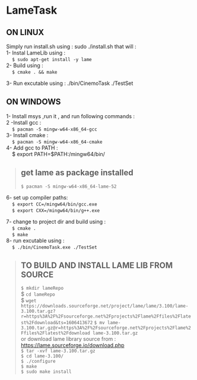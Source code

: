 # LameTask

## ON LINUX ##
Simply run install.sh using : sudo ./install.sh that will : <br/>
1- Instal LameLib using : <br/>
&nbsp;&nbsp;&nbsp;&nbsp;`$ sudo apt-get install -y lame `<br/>
2- Build using : <br/>
&nbsp;&nbsp;&nbsp;&nbsp;`$ cmake . && make` <br/>

3- Run excutable using : ./bin/CinemoTask ./TestSet

## ON WINDOWS ##
1- Install msys ,run it , and run following commands :<br/>
2 -Install gcc : <br/>
&nbsp;&nbsp;&nbsp;&nbsp;`$ pacman -S mingw-w64-x86_64-gcc `<br/>
3- Install cmake : <br/>
&nbsp;&nbsp;&nbsp;&nbsp;`$ pacman -S mingw-w64-x86_64-cmake `<br/>
4- Add gcc to PATH : <br/>
&nbsp;&nbsp;&nbsp;&nbsp;$ export PATH=$PATH:/mingw64/bin/ <br/>

> ## get lame as package installed <br/>
>  `$ pacman -S mingw-w64-x86_64-lame-52 `<br/>

6- set up compiler paths: <br/>
&nbsp;&nbsp;&nbsp;&nbsp;`$ export CC=/mingw64/bin/gcc.exe` <br/>
&nbsp;&nbsp;&nbsp;&nbsp;`$ export CXX=/mingw64/bin/g++.exe` <br/>

7- change to project dir and build using : <br/>
&nbsp;&nbsp;&nbsp;&nbsp;`$ cmake .` <br/>
&nbsp;&nbsp;&nbsp;&nbsp;`$ make `<br/>
8- run excutable using : <br/>
&nbsp;&nbsp;&nbsp;&nbsp;`$ ./bin/CinemoTask.exe ./TestSet`<br/>

> ## TO BUILD AND INSTALL LAME LIB FROM SOURCE 
>`$ mkdir lameRepo `<br/>
$ `cd lameRepo`<br/>
$ `wget https://downloads.sourceforge.net/project/lame/lame/3.100/lame-3.100.tar.gz?r=https%3A%2F%2Fsourceforge.net%2Fprojects%2Flame%2Ffiles%2Flatest%2Fdownload&ts=1606413672` 
`$ mv lame-3.100.tar.gz@r=https%3A%2F%2Fsourceforge.net%2Fprojects%2Flame%2Ffiles%2Flatest%2Fdownload lame-3.100.tar.gz` <br/>
or download lame library source from : https://lame.sourceforge.io/download.php <br/> 
`$ tar -xvf lame-3.100.tar.gz` <br/>
`$ cd lame-3.100/ `<br/>
`$ ./configure `<br/>
`$ make` <br/>
`$ sudo make install`





